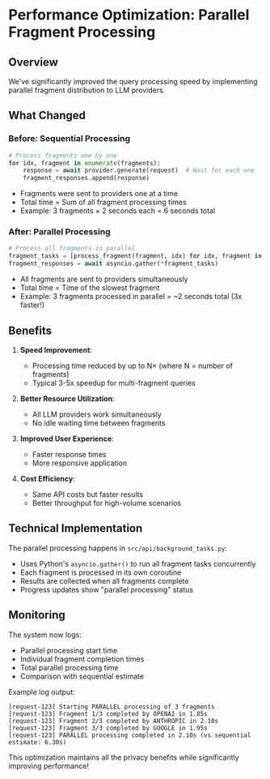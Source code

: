 # Performance Optimization: Parallel Fragment Processing

## Overview
We've significantly improved the query processing speed by implementing parallel fragment distribution to LLM providers.

## What Changed

### Before: Sequential Processing
```python
# Process fragments one by one
for idx, fragment in enumerate(fragments):
    response = await provider.generate(request)  # Wait for each one
    fragment_responses.append(response)
```
- Fragments were sent to providers one at a time
- Total time = Sum of all fragment processing times
- Example: 3 fragments × 2 seconds each = 6 seconds total

### After: Parallel Processing
```python
# Process all fragments in parallel
fragment_tasks = [process_fragment(fragment, idx) for idx, fragment in enumerate(fragments)]
fragment_responses = await asyncio.gather(*fragment_tasks)
```
- All fragments are sent to providers simultaneously
- Total time = Time of the slowest fragment
- Example: 3 fragments processed in parallel = ~2 seconds total (3x faster!)

## Benefits

1. **Speed Improvement**: 
   - Processing time reduced by up to N× (where N = number of fragments)
   - Typical 3-5x speedup for multi-fragment queries

2. **Better Resource Utilization**:
   - All LLM providers work simultaneously
   - No idle waiting time between fragments

3. **Improved User Experience**:
   - Faster response times
   - More responsive application

4. **Cost Efficiency**:
   - Same API costs but faster results
   - Better throughput for high-volume scenarios

## Technical Implementation

The parallel processing happens in `src/api/background_tasks.py`:
- Uses Python's `asyncio.gather()` to run all fragment tasks concurrently
- Each fragment is processed in its own coroutine
- Results are collected when all fragments complete
- Progress updates show "parallel processing" status

## Monitoring

The system now logs:
- Parallel processing start time
- Individual fragment completion times
- Total parallel processing time
- Comparison with sequential estimate

Example log output:
```
[request-123] Starting PARALLEL processing of 3 fragments
[request-123] Fragment 1/3 completed by OPENAI in 1.85s
[request-123] Fragment 2/3 completed by ANTHROPIC in 2.10s
[request-123] Fragment 3/3 completed by GOOGLE in 1.95s
[request-123] PARALLEL processing completed in 2.10s (vs sequential estimate: 6.30s)
```

This optimization maintains all the privacy benefits while significantly improving performance!